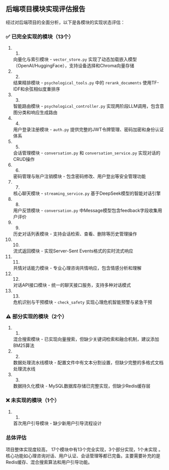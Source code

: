 
## 后端项目模块实现评估报告
经过对后端项目的全面分析，以下是各模块的实现状态评估：

### ✅ 已完全实现的模块（13个）
1. 1.
   向量化与索引模块 - `vector_store.py` 实现了动态加载嵌入模型（OpenAI/HuggingFace），支持设备选择和Chroma向量存储
2. 2.
   结果精排模块 - `psychological_tools.py` 中的 `rerank_documents` 使用TF-IDF和余弦相似度重排序
3. 3.
   智能路由模块 - `psychological_controller.py` 实现两阶段LLM调用，包含意图分类和响应生成路由
4. 4.
   用户登录注册模块 - `auth.py` 提供完整的JWT令牌管理、密码加密和身份认证体系
5. 5.
   会话管理模块 - `conversation.py` 和 `conversation_service.py` 实现对话的CRUD操作
6. 6.
   密码管理与账户注销模块 - 包含密码修改、用户登出等安全管理功能
7. 7.
   核心聊天模块 - `streaming_service.py` 基于DeepSeek模型的智能对话引擎
8. 8.
   用户反馈模块 - `conversation.py` 中Message模型包含feedback字段收集用户评价
9. 9.
   历史对话列表模块 - 支持会话检索、查看、删除等历史管理操作
10. 10.
    流式返回模块 - 实现Server-Sent Events格式的实时流式响应
11. 11.
    共情对话能力模块 - 专业心理咨询共情响应，包含情感分析和理解
12. 12.
    对话API接口模块 - 统一的聊天接口服务，支持多种对话模式
13. 13.
    危机识别与干预模块 - `check_safety` 实现心理危机智能预警与紧急干预
### ⚠️ 部分实现的模块（2个）
1. 1.
   混合搜索模块 - 已实现向量搜索，但缺少关键词检索和融合机制，建议添加BM25算法
2. 2.
   数据处理流水线模块 - 配置文件中有文本分割设置，但缺少完整的多格式文档处理流水线
3. 3.
   数据持久化模块 - MySQL数据库存储已完整实现，但缺少Redis缓存层
### ❌ 未实现的模块（1个）
1. 1.
   首次用户引导模块 - 缺少新用户引导流程设计
### 总体评估
项目整体实现度较高， 17个模块中有13个完全实现，3个部分实现，1个未实现 。核心功能如心理咨询对话、用户认证、会话管理等都已完备。主要需要补充的是Redis缓存、混合搜索算法和用户引导功能。